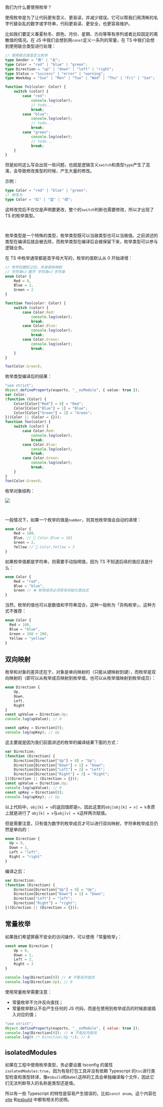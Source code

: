 我们为什么要使用枚举？

使用枚举是为了让代码更有意义、更易读，并减少错误。它可以帮我们用清晰的名字代替杂乱的数字或字符串，代码更易读、更安全，也更容易维护。

比如我们要定义春夏秋冬、颜色、月份、星期、方向等等有序列或者比较固定的离散值的情况。在 JS 中我们会想到用`const`定义一系列的常量，在 TS 中我们会想到使用联合类型进行处理：

```typescript
// 使用联合类型定义枚举
type Gender = "男" | "女";
type Color = "red" | "blue" | "green";
type Direction = "up" | "down" | "left" | "right";
type Status = "success" | "error" | "warning";
type Weekday = "Sun" | "Mon" | "Tue" | "Wed" | "Thu" | "Fri" | "Sat";

function fn1(color: Color) {
    switch (color) {
        case "red":
            console.log(color);
            // todo...
            break;
        case "blue":
            console.log(color);
            // todo...
            break;
        case "green":
            console.log(color);
            // todo...
            break;
    }
}
```

但是如何这么写会出现一些问题，也就是逻辑含义`switch`和类型`type`产生了混淆，会导致修改类型的时候，产生大量的修改。

示例：

```typescript
type Color = "red" | "blue" | "green";
// 修改为
type Color = "红" | "蓝" | "绿";
```

这样改完后不仅仅是声明要更改，整个的`switch`判断也需要修改，所以才出现了 TS 的枚举类型。

<br />

枚举类型是一个特殊的类型，枚举类型既可以当做类型也可以当做值。之前讲述的类型在编译后就会被去除，而枚举类型在编译后会被保留下来，枚举类型可以参与逻辑业务。

在 TS 中枚举通常都是首字母大写的，枚举的值默认从 0 开始递增：

```typescript
// 枚举创建好之后，本身就有映射
// 字符串=》数字 字符串=》字符串
enum Color {
    Red = 0,
    Blue = 1,
    Green = 2
}

function foo(color: Color) {
    switch (color) {
        case Color.Red:
            console.log(color);
            break;
        case Color.Blue:
            console.log(color);
            break;
        case Color.Green:
            console.log(color);
            break;
    }
}

foo(Color.Green);
```

枚举类型编译后的结果：

```typescript
"use strict";
Object.defineProperty(exports, "__esModule", { value: true });
var Color;
(function (Color) {
    Color[Color["Red"] = 0] = "Red";
    Color[Color["Blue"] = 1] = "Blue";
    Color[Color["Green"] = 2] = "Green";
})(Color || (Color = {}));
function foo(color) {
    switch (color) {
        case Color.Red:
            console.log(color);
            break;
        case Color.Blue:
            console.log(color);
            break;
        case Color.Green:
            console.log(color);
            break;
    }
}
foo(Color.Green);
```

枚举对象结构：

![](imgs/1732695605482-8ea64012-1457-4be3-b431-1d6b656aa29f.png)

<br />

一般情况下，如果一个枚举的值是`number`，则其他枚举值会自动的递增：

```typescript
enum Color {
    Red = 100,
    Blue, // 🤔 Color.Blue = 101
    Green = 2,
    Yellow // 🤔 Color.Yellow = 3
}
```

如果枚举值都是字符串，则需要手动指明值，因为 TS 不知道后续的值应该是什么：

```typescript
enum Color {
    Red = "red",
    Blue = "blue",
    Green // ❌ 枚举成员必须具有初始化表达式
}
```

当然，枚举的值也可以是数值和字符串混合，这种一般称为「异构枚举」，这种方式不推荐：

```typescript
enum Color {
  Red = 100,
  Blue = "blue",
  Green = 100 + 200,
  Yellow = "yellow"
}
```


##   双向映射
枚举和对象的差异还在于，对象是单向映射的（只能从键映射到键），而枚举是双向映射的（即可以从枚举成员映射到枚举值，也可以从枚举值映射到枚举成员）：

```typescript
enum Direction {
    Up,
    Down,
    Left,
    Right
}
const upValue = Direction.Up;
console.log(upValue); // 0

const upKey = Direction[0];
console.log(upKey); // Up
```

这主要就是因为我们前面讲述的枚举的编译结果下面的方式：

```javascript
var Direction;
(function (Direction) {
    Direction[Direction["Up"] = 0] = "Up";
    Direction[Direction["Down"] = 1] = "Down";
    Direction[Direction["Left"] = 2] = "Left";
    Direction[Direction["Right"] = 3] = "Right";
})(Direction || (Direction = {}));
const upValue = Direction.Up;
console.log(upValue); // 0
const upKey = Direction[0];
console.log(upKey); // Up
```

以上代码中，`obj[k] = v`的返回值即是`v`，因此这里的`obj[obj[k] = v] = k`本质上就是进行了 `obj[k] = v`与`obj[v] = k`这样两次赋值。

<XTextLight>但是需要注意，只有值为数字的枚举成员才可以进行双向映射，字符串枚举成员仍然是单向的：</XTextLight>

```typescript
enum Direction { 
  Up = 0,
  Down = 1,
  Left = "left",
  Right = "right"
}
```

编译之后：

```javascript
var Direction;
(function (Direction) {
    Direction[Direction["Up"] = 0] = "Up";
    Direction[Direction["Down"] = 1] = "Down";
    Direction["Left"] = "left";
    Direction["Right"] = "right";
})(Direction || (Direction = {}));
```

##   常量枚举
如果我们希望屏蔽不安全的访问操作，可以使用「常量枚举」：

```typescript
const enum Direction {
    Up = 0,
    Down = 1,
    Left = 2,
    Right = 3
}

console.log(Direction[0]) // ❌ 不能反向查找
console.log(Direction.Up); // 0
```

使用常量枚举需要注意：

+ 常量枚举不允许反向查找；
+ 常量枚举默认不会产生任何的 JS 代码，而是在使用到枚举成员的时候直接插入对应的值；

```javascript
"use strict";
Object.defineProperty(exports, "__esModule", { value: true });
console.log(Direction[0]); // ❌ 不能反向查找
console.log(0 /* Direction.Up */); // 0
```

##   isolatedModules
如果在工程中使用枚举类型，务必要设置 tsconfig 的属性`isolatedModules:true`，因为有些打包工具并没有依赖 Typescript 的`tsc`进行类型检查和类型转译，像`esbuild`和`Babel`这样的工具会单独编译每个文件，因此它们无法判断导入的名称是类型还是值。

所以有一些 Typescript 的特性是容易产生错误的，比如`const enum`。这个内容在 [vite](https://gitee.com/link?target=https%3A%2F%2Fcn.vitejs.dev%2Fguide%2Ffeatures.html%23isolatedmodules) 和[esbuild](https://gitee.com/link?target=https%3A%2F%2Fesbuild.github.io%2Fcontent-types%2F%23isolated-modules) 中都有相关的说明。

